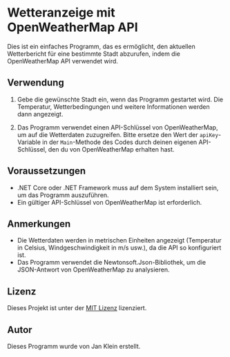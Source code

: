 # Wetteranzeige mit OpenWeatherMap API

Dies ist ein einfaches Programm, das es ermöglicht, den aktuellen Wetterbericht für eine bestimmte Stadt abzurufen, indem die OpenWeatherMap API verwendet wird.

## Verwendung

1. Gebe die gewünschte Stadt ein, wenn das Programm gestartet wird. Die Temperatur, Wetterbedingungen und weitere Informationen werden dann angezeigt.

2. Das Programm verwendet einen API-Schlüssel von OpenWeatherMap, um auf die Wetterdaten zuzugreifen. Bitte ersetze den Wert der `apiKey`-Variable in der `Main`-Methode des Codes durch deinen eigenen API-Schlüssel, den du von OpenWeatherMap erhalten hast.

## Voraussetzungen

- .NET Core oder .NET Framework muss auf dem System installiert sein, um das Programm auszuführen.
- Ein gültiger API-Schlüssel von OpenWeatherMap ist erforderlich.

## Anmerkungen

- Die Wetterdaten werden in metrischen Einheiten angezeigt (Temperatur in Celsius, Windgeschwindigkeit in m/s usw.), da die API so konfiguriert ist.
- Das Programm verwendet die Newtonsoft.Json-Bibliothek, um die JSON-Antwort von OpenWeatherMap zu analysieren.

## Lizenz

Dieses Projekt ist unter der [MIT Lizenz](https://opensource.org/licenses/MIT) lizenziert.

## Autor

Dieses Programm wurde von Jan Klein erstellt.

